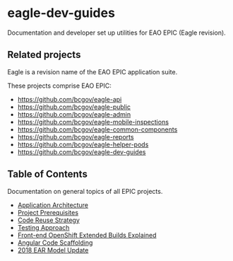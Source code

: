 # eagle-dev-guides

Documentation and developer set up utilities for EAO EPIC (Eagle revision).

## Related projects

Eagle is a revision name of the EAO EPIC application suite.

These projects comprise EAO EPIC:

* <https://github.com/bcgov/eagle-api>
* <https://github.com/bcgov/eagle-public>
* <https://github.com/bcgov/eagle-admin>
* <https://github.com/bcgov/eagle-mobile-inspections>
* <https://github.com/bcgov/eagle-common-components>
* <https://github.com/bcgov/eagle-reports>
* <https://github.com/bcgov/eagle-helper-pods>
* <https://github.com/bcgov/eagle-dev-guides>

## Table of Contents

Documentation on general topics of all EPIC projects.

* [Application Architecture](dev_guides/architecture.md)
* [Project Prerequisites](dev_guides/node_npm_requirements.md)
* [Code Reuse Strategy](dev_guides/code_reuse_strategy.md)
* [Testing Approach](dev_guides/testing_components.md)
* [Front-end OpenShift Extended Builds Explained](dev_guides/s2i_extended_builds.md)
* [Angular Code Scaffolding](dev_guides/angular_scaffolding.md)
* [2018 EAR Model Update](dev_guides/ear_model_update.md)
